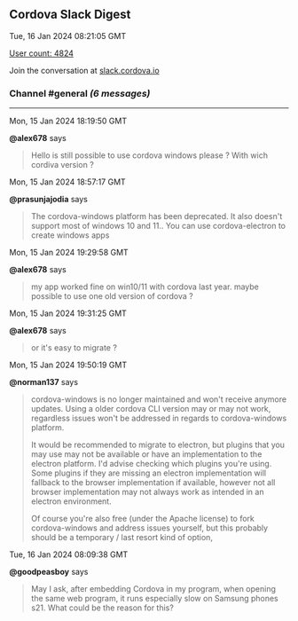 ## Cordova Slack Digest
Tue, 16 Jan 2024 08:21:05 GMT

[User count: 4824](https://cordova.slack.com/)


Join the conversation at [slack.cordova.io](http://slack.cordova.io/)

### __Channel #general__ _(6 messages)_
---

Mon, 15 Jan 2024 18:19:50 GMT

__@alex678__ says 
> Hello is still possible to use cordova windows please ? With wich cordiva version ?
> 

Mon, 15 Jan 2024 18:57:17 GMT

__@prasunjajodia__ says 
> The cordova-windows platform has been deprecated. It also doesn't support most of windows 10 and 11..
> You can use cordova-electron to create windows apps
> 

Mon, 15 Jan 2024 19:29:58 GMT

__@alex678__ says 
> my app worked fine on win10/11 with cordova last year. maybe possible to use one old version of cordova ?
> 

Mon, 15 Jan 2024 19:31:25 GMT

__@alex678__ says 
> or it's easy to migrate ?
> 

Mon, 15 Jan 2024 19:50:19 GMT

__@norman137__ says 
> cordova-windows is no longer maintained and won't receive anymore updates. Using a older cordova CLI version may or may not work, regardless issues won't be addressed in regards to cordova-windows platform.
> 
> It would be recommended to migrate to electron, but plugins that you may use may not be available or have an implementation to the electron platform. I'd advise checking which plugins you're using. Some plugins if they are missing an electron implementation will fallback to the browser implementation if available, however not all browser implementation may not always work as intended in an electron environment.
> 
> Of course you're also free (under the Apache license) to fork cordova-windows and address issues yourself, but this probably should be a temporary / last resort kind of option,
> 

Tue, 16 Jan 2024 08:09:38 GMT

__@goodpeasboy__ says 
> May I ask, after embedding Cordova in my program, when opening the same web program, it runs especially slow on Samsung phones s21. What could be the reason for this?
> 
